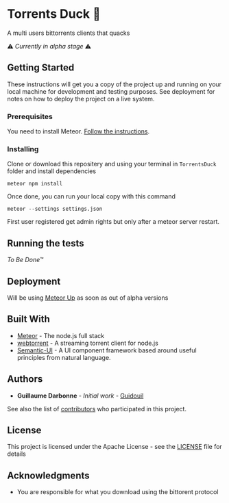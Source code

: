 # Torrents Duck 🦆

A multi users bittorrents clients that quacks

⚠️ *Currently in alpha stage* ⚠️

## Getting Started

These instructions will get you a copy of the project up and running on your local machine for development and testing purposes. See deployment for notes on how to deploy the project on a live system.

### Prerequisites

You need to install Meteor. [Follow the instructions](https://www.meteor.com/install).

### Installing

Clone or download this repositery and using your terminal in `TorrentsDuck` folder and install dependencies


```
meteor npm install
```

Once done, you can run your local copy with this command
```
meteor --settings settings.json
```

First user registered get admin rights but only after a meteor server restart.

## Running the tests

*To Be Done*™

## Deployment

Will be using [Meteor Up](http://meteor-up.com/) as soon as out of alpha versions

## Built With

* [Meteor](https://www.meteor.com/) - The node.js full stack
* [webtorrent](https://webtorrent.io/) - A streaming torrent client for node.js
* [Semantic-UI](https://semantic-ui.com/) - A UI component framework based around useful principles from natural language.

## Authors

* **Guillaume Darbonne** - *Initial work* - [Guidouil](https://github.com/guidouil)

See also the list of [contributors](https://github.com/guidouil/TorrentsDuck/contributors) who participated in this project.

## License

This project is licensed under the Apache License - see the [LICENSE](LICENSE) file for details

## Acknowledgments

* You are responsible for what you download using the bittorent protocol
